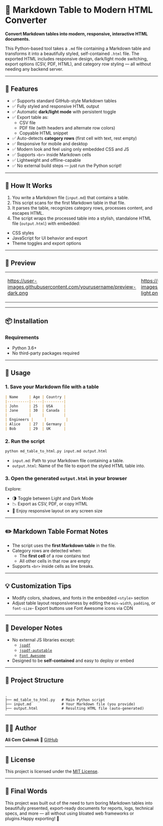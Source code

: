 # 🧩 Markdown Table to Modern HTML Converter

**Convert Markdown tables into modern, responsive, interactive HTML documents.**

This Python-based tool takes a `.md` file containing a Markdown table and transforms it into a beautifully styled, self-contained `.html` file. The exported HTML includes responsive design, dark/light mode switching, export options (CSV, PDF, HTML), and category row styling — all without needing any backend server.

---

## 🌟 Features

- ✅ Supports standard GitHub-style Markdown tables
- ✅ Fully styled and responsive HTML output
- ✅ Automatic **dark/light mode** with persistent toggle
- ✅ Export table as:  
    - CSV file  
    - PDF file (with headers and alternate row colors)  
    - Copyable HTML snippet
- ✅ Auto-detects **category rows** (first cell with text, rest empty)
- ✅ Responsive for mobile and desktop
- ✅ Modern look and feel using only embedded CSS and JS
- ✅ Supports `<br>` inside Markdown cells
- ✅ Lightweight and offline-capable
- ✅ No external build steps — just run the Python script!

---

## 🔧 How It Works

1. You write a Markdown file (`input.md`) that contains a table.
2. This script scans for the first Markdown table in that file.
3. It parses the table, recognizes category rows, processes content, and escapes HTML.
4. The script wraps the processed table into a stylish, standalone HTML file (`output.html`) with embedded:
- CSS styles
- JavaScript for UI behavior and export
- Theme toggles and export options

---

## 📸 Preview

<table><tr><td>

https://user-images.githubusercontent.com/yourusername/preview-dark.png

</td><td>

https://user-images.githubusercontent.com/yourusername/preview-light.png

</td></tr></table>

---

## 📦 Installation

### Requirements

- Python 3.6+
- No third-party packages required

---

## 🚀 Usage

### 1. Save your Markdown file with a table

```markdown
| Name     | Age | Country |
|----------|-----|---------|
| John     | 25  | USA     |
| Jane     | 30  | Canada  |
|          |     |         |
| Engineers |     |         |
| Alice    | 27  | Germany |
| Bob      | 29  | UK      |
```

### 2. Run the script

```bash
python md_table_to_html.py input.md output.html
```
- `input.md`: Path to your Markdown file containing a table.
- `output.html`: Name of the file to export the styled HTML table into.

### 3. Open the generated `output.html` in your browser

Explore:
- 🌗 Toggle between Light and Dark Mode
- 📉 Export as CSV, PDF, or copy HTML
- 📱 Enjoy responsive layout on any screen size

---

## ✏️ Markdown Table Format Notes

- The script uses the **first Markdown table** in the file.
- Category rows are detected when:
    - The **first cell** of a row contains text
    - All other cells in that row are empty
- Supports `<br>` inside cells as line breaks.

---

## 💡 Customization Tips

- Modify colors, shadows, and fonts in the embedded `<style>` section
- Adjust table layout responsiveness by editing the `min-width`, `padding`, or `font-size`- Export buttons use Font Awesome icons via CDN

---

## 🧰 Developer Notes

- No external JS libraries except:
    - [`jspdf`](https://cdnjs.com/libraries/jspdf)
    - [`jspdf-autotable`](https://cdnjs.com/libraries/jspdf-autotable)
    - [`Font Awesome`](https://cdnjs.com/libraries/font-awesome)
- Designed to be **self-contained** and easy to deploy or embed

---

## 📂 Project Structure

```text

.
├── md_table_to_html.py   # Main Python script
├── input.md              # Your Markdown file (you provide)
├── output.html           # Resulting HTML file (auto-generated)
```

---

## 👨‍💻 Author

**Ali Cem Çakmak**
🔗 [GitHub](https://github.com/Econ01)

---

## 📜 License

This project is licensed under the [MIT License](./LICENSE).

---

## 🏁 Final Words

This project was built out of the need to turn boring Markdown tables into beautifully presented, export-ready documents for reports, logs, technical specs, and more — all without using bloated web frameworks or plugins.Happy exporting! 🎉
